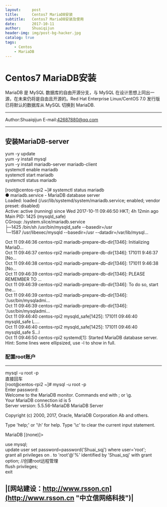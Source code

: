 ```yaml
---
layout:     post
title:      Centos7 MariaDB安装
subtitle:   Centos7 MariaDB安装及使用
date:       2017-10-11
author:     Shuaiqijun
header-img: img/post-bg-hacker.jpg
catalog: true
tags:
    - Centos
    - MariaDB
---
```


Centos7 MariaDB安装
===========================
MariaDB 是 MySQL 数据库的自由开源分支，与 MySQL 在设计思想上同出一源，在未来仍将是自由且开源的。Red Hat Enterprise Linux/CentOS 7.0 发行版已将默认的数据库从 MySQL 切换到 MariaDB.
****
Author:Shuaiqijun
E-mail:42687880@qq.com
****
## 安装MariaDB-server

yum -y update  
yum -y install mysql  
yum -y install mariadb-server mariadb-client  
systemctl enable mariadb  
systemctl start mariadb  
systemctl status mariadb  

[root@centos-rpi2 ~]# systemctl status mariadb  
● mariadb.service - MariaDB database server  
   Loaded: loaded (/usr/lib/systemd/system/mariadb.service; enabled; vendor preset: disabled)  
   Active: active (running) since Wed 2017-10-11 09:46:50 HKT; 4h 12min ago  
 Main PID: 1425 (mysqld_safe)  
   CGroup: /system.slice/mariadb.service  
           ├─1425 /bin/sh /usr/bin/mysqld_safe --basedir=/usr  
           └─1587 /usr/libexec/mysqld --basedir=/usr --datadir=/var/lib/mysql...  
  
Oct 11 09:46:36 centos-rpi2 mariadb-prepare-db-dir[1346]: Initializing MariaD...  
Oct 11 09:46:37 centos-rpi2 mariadb-prepare-db-dir[1346]: 171011  9:46:37 [No...  
Oct 11 09:46:38 centos-rpi2 mariadb-prepare-db-dir[1346]: 171011  9:46:38 [No...  
Oct 11 09:46:39 centos-rpi2 mariadb-prepare-db-dir[1346]: PLEASE REMEMBER TO ...  
Oct 11 09:46:39 centos-rpi2 mariadb-prepare-db-dir[1346]: To do so, start the...  
Oct 11 09:46:39 centos-rpi2 mariadb-prepare-db-dir[1346]: '/usr/bin/mysqladmi...  
Oct 11 09:46:39 centos-rpi2 mariadb-prepare-db-dir[1346]: '/usr/bin/mysqladmi...  
Oct 11 09:46:40 centos-rpi2 mysqld_safe[1425]: 171011 09:46:40 mysqld_safe L....  
Oct 11 09:46:40 centos-rpi2 mysqld_safe[1425]: 171011 09:46:40 mysqld_safe S...l  
Oct 11 09:46:50 centos-rpi2 systemd[1]: Started MariaDB database server.  
Hint: Some lines were ellipsized, use -l to show in full.  


### 配置root账户
-----------
mysql -u root -p  
直接回车   
[root@centos-rpi2 ~]# mysql -u root -p  
Enter password:   
Welcome to the MariaDB monitor.  Commands end with ; or \g.  
Your MariaDB connection id is 5  
Server version: 5.5.56-MariaDB MariaDB Server  
  
Copyright (c) 2000, 2017, Oracle, MariaDB Corporation Ab and others.    
  
Type 'help;' or '\h' for help. Type '\c' to clear the current input statement.  
  
MariaDB [(none)]>   
  
use mysql;  
update user set password=password('Shuai_sqj') where user='root';  
grant all privileges on *.* to 'root'@'%' identified by 'Shuai_sqj' with grant option;   //创建root远程管理  
flush privileges;  
exit  
  
  
  
|[网站建设：http://www.rsson.cn](http://www.rsson.cn "中立信网络科技")|
--------------------------------
[csdn]:http://blog.csdn.net/shuaiqijun "我的博客"
[zhihu]:https://www.zhihu.com/people/jellywong "我的知乎，欢迎关注"
[weibo]:http://weibo.com/linpiaochen
[baidu-logo]:http://www.baidu.com/img/bdlogo.gif "百度logo"
[weibo-logo]:/img/weibo.png "点击图片进入我的微博"
[csdn-logo]:/img/csdn.png "我的CSDN博客"
[foryou]:https://github.com/shuaiqijun/ImageCache/raw/master/Logo/foryou.gif
